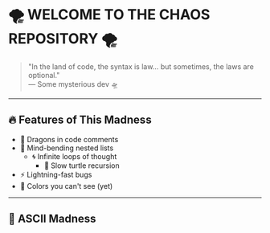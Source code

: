 # 🌪️ WELCOME TO THE CHAOS REPOSITORY 🌪️

> "In the land of code, the syntax is law… but sometimes, the laws are optional."  
> — Some mysterious dev 🛸

---

## 🔥 Features of This Madness

- 🐉 Dragons in code comments
- 🤯 Mind-bending nested lists
  - 🌀 Infinite loops of thought
    - 🐢 Slow turtle recursion
- ⚡ Lightning-fast bugs
- 🎨 Colors you can't see (yet)

---

## 🖤 ASCII Madness


